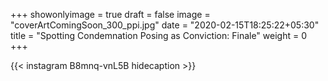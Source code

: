 +++
showonlyimage = true
draft = false
image = "coverArtComingSoon_300_ppi.jpg"
date = "2020-02-15T18:25:22+05:30"
title = "Spotting Condemnation Posing as Conviction: Finale"
weight = 0
+++


{{< instagram B8mnq-vnL5B hidecaption >}}
